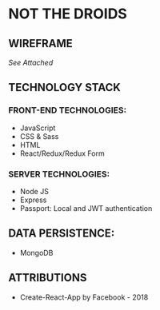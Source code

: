 # NOT THE DROIDS

## WIREFRAME
*See Attached*

## TECHNOLOGY STACK

### FRONT-END TECHNOLOGIES:
* JavaScript
* CSS & Sass
* HTML
* React/Redux/Redux Form

### SERVER TECHNOLOGIES:
* Node JS
* Express
* Passport: Local and JWT authentication

## DATA PERSISTENCE:
* MongoDB

## ATTRIBUTIONS
* Create-React-App by Facebook - 2018